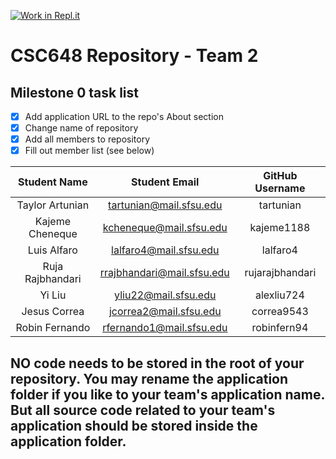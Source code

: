 [![Work in Repl.it](https://classroom.github.com/assets/work-in-replit-14baed9a392b3a25080506f3b7b6d57f295ec2978f6f33ec97e36a161684cbe9.svg)](https://classroom.github.com/online_ide?assignment_repo_id=4846138&assignment_repo_type=AssignmentRepo)
# CSC648 Repository - Team 2

## Milestone 0 task list
- [x] Add application URL to the repo's About section
- [x] Change name of repository
- [x] Add all members to repository
- [x] Fill out member list (see below)

| Student Name | Student Email | GitHub Username |
|    :---:     |     :---:     |     :---:       |
| Taylor Artunian	| tartunian@mail.sfsu.edu	| tartunian		|
| Kajeme Cheneque	| kcheneque@mail.sfsu.edu	| kajeme1188		|
| Luis Alfaro		| lalfaro4@mail.sfsu.edu	| lalfaro4		|
| Ruja Rajbhandari      | rrajbhandari@mail.sfsu.edu	| rujarajbhandari	|
| Yi Liu		| yliu22@mail.sfsu.edu		| alexliu724		|
| Jesus Correa		| jcorrea2@mail.sfsu.edu	| correa9543		|
| Robin Fernando	| rfernando1@mail.sfsu.edu	| robinfern94		|

## NO code needs to be stored in the root of your repository. You may rename the application folder if you like to your team's application name. But all source code related to your team's application should be stored inside the application folder.
